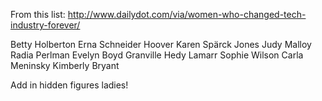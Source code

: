 From this list: http://www.dailydot.com/via/women-who-changed-tech-industry-forever/

Betty Holberton
Erna Schneider Hoover
Karen Spärck Jones
Judy Malloy
Radia Perlman
Evelyn Boyd Granville
Hedy Lamarr
Sophie Wilson
Carla Meninsky
Kimberly Bryant

Add in hidden figures ladies!
